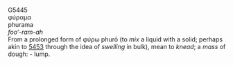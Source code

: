 <body>
  <p>G5445<br>  φύραμα  <br> phurama  <br><i>foo‘-ram-ah </i><br>From a prolonged form of   φύρω    phurō   (to <i>mix</i> a liquid with a solid; perhaps akin to <a href="g5453.htm">5453</a> through the idea of <i>swelling</i> in bulk), mean to <i>knead</i>; a <i>mass</i> of dough: - lump.<br></p>
 </body>